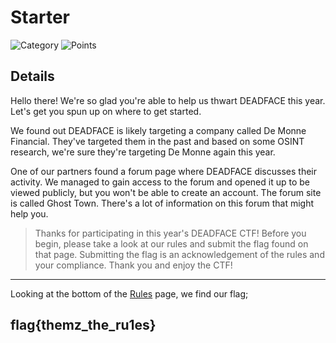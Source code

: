 # Starter

![Category](http://img.shields.io/badge/Category-Starter-orange?style=for-the-badge) ![Points](http://img.shields.io/badge/Points-10-brightgreen?style=for-the-badge)

## Details

Hello there! We're so glad you're able to help us thwart DEADFACE this year. Let's get you spun up on where to get started.

We found out DEADFACE is likely targeting a company called De Monne Financial. They've targeted them in the past and based on some OSINT research, we're sure they're targeting De Monne again this year.

One of our partners found a forum page where DEADFACE discusses their activity. We managed to gain access to the forum and opened it up to be viewed publicly, but you won't be able to create an account. The forum site is called Ghost Town. There's a lot of information on this forum that might help you.

> Thanks for participating in this year's DEADFACE CTF! Before you begin, please take a look at our rules and submit the flag found on that page. Submitting the flag is an acknowledgement of the rules and your compliance. Thank you and enjoy the CTF!

---

Looking at the bottom of the [Rules](https://deadface.ctfd.io/rules) page, we find our flag;

## flag{themz_the_ru1es}
